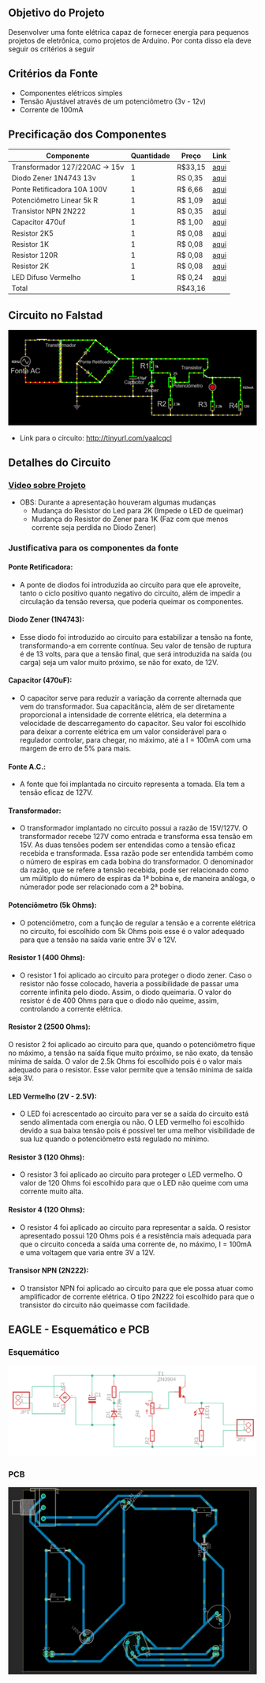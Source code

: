 ## Objetivo do Projeto
Desenvolver uma fonte elétrica capaz de fornecer energia para pequenos projetos de eletrônica, como projetos de Arduino.
Por conta disso ela deve seguir os critérios a seguir

## Critérios da Fonte
- Componentes elétricos simples
- Tensão Ajustável através de um potenciômetro (3v - 12v)
- Corrente de 100mA

## Precificação dos Componentes
| Componente                      | Quantidade | Preço   | Link                                                                            |
|---------------------------------|------------|---------|---------------------------------------------------------------------------------|
| Transformador 127/220AC -> 15v  | 1          | R$33,15 | [aqui](https://www.baudaeletronica.com.br/transformador-trafo-1a-15v-15v.html)  |
| Diodo Zener 1N4743 13v          | 1          | RS 0,35 | [aqui](https://www.mamuteeletronica.com.br/diodo-zener-1n4743-13v-1w-do-41)     |
| Ponte Retificadora 10A 100V     | 1          | R$ 6,66 | [aqui](https://www.casadoresistor.com.br/ponte-retificadora-10a-1000v-zcdp0003-p4727)|
| Potenciômetro Linear 5k R       | 1          | R$ 1,09 | [aqui](https://www.baudaeletronica.com.br/potenciometro-linear-de-5k-5000.html) |
| Transistor NPN 2N222            | 1          | R$ 0,35 | [aqui](https://www.autocorerobotica.com.br/2n222-transistor-npn)                |
| Capacitor 470uf                 | 1          | R$ 1,00 | [aqui](https://www.tecnotronics.com.br/capacitor-eletrolitico-470uf-25v.html)   |
| Resistor 2K5                    | 1          | R$ 0,08 | [aqui](https://www.baudaeletronica.com.br/resistor-2k-5-1-4w.html)              |
| Resistor 1K                     | 1          | R$ 0,08 | [aqui](https://www.baudaeletronica.com.br/resistor-1k-5-1-4w.html)              |
| Resistor 120R                   | 1          | R$ 0,08 | [aqui](https://www.baudaeletronica.com.br/resistor-120r-5-1-4w.html)            |
| Resistor 2K                     | 1          | R$ 0,08 | [aqui](https://www.baudaeletronica.com.br/resistor-2K-5-1-4w.html)              |
| LED Difuso Vermelho             | 1          | R$ 0,24 | [aqui](https://www.baudaeletronica.com.br/led-difuso-5mm-vermelho.html)         |
| Total                           |            | R$43,16 |                                                                                 |
## Circuito no Falstad
![Circuito Falstad](./circuitoFonte-falstad.png)
- Link para o circuito: http://tinyurl.com/yaalcqcl

## Detalhes do Circuito
### [Video sobre Projeto](https://youtu.be/0voirnk2L9U)
- OBS: Durante a apresentação houveram algumas mudanças
	- Mudança do Resistor do Led para 2K (Impede o LED de queimar)
	- Mudança do Resistor do Zener para 1K (Faz com que menos corrente seja perdida no Diodo Zener)

### Justificativa para os componentes da fonte

#### Ponte Retificadora:
- A ponte de diodos foi introduzida ao circuito para que ele aproveite, tanto o ciclo positivo quanto negativo do circuito, além de impedir a circulação da tensão reversa, que poderia queimar os componentes.

#### Diodo Zener (1N4743):
- Esse diodo foi introduzido ao circuito para estabilizar a tensão na fonte, transformando-a em corrente contínua. Seu valor de tensão de ruptura é de 13 volts, para que a tensão final, que será introduzida na saída (ou carga) seja um valor muito próximo, se não for exato, de 12V.

#### Capacitor (470uF):
-  O capacitor serve para reduzir a variação da corrente alternada que vem do transformador. Sua capacitância, além de ser diretamente proporcional a intensidade de corrente elétrica, ela determina a velocidade de descarregamento do capacitor. Seu valor foi escolhido para deixar a corrente elétrica em um valor considerável para o regulador controlar, para chegar, no máximo, até a I = 100mA com uma margem de erro de 5% para mais.

#### Fonte A.C.: 
- A fonte que foi implantada no circuito representa a tomada. Ela tem a tensão eficaz de 127V.

#### Transformador: 
- O transformador implantado no circuito possui a razão de 15V/127V. O transformador recebe 127V como entrada e transforma essa tensão em 15V. As duas tensões podem ser entendidas como a tensão eficaz recebida e transformada. Essa razão pode ser entendida também como o número de espiras em cada bobina do transformador. O denominador da razão, que se refere a tensão recebida, pode ser relacionado como um múltiplo do número de espiras da 1ª bobina e, de maneira análoga, o númerador pode ser relacionado com a 2ª bobina.

#### Potenciômetro (5k Ohms): 
- O potenciômetro, com a função de regular a tensão e a corrente elétrica no circuito, foi escolhido com 5k Ohms pois esse é o valor adequado para que a tensão na saída varie entre 3V e 12V.

#### Resistor 1 (400 Ohms): 
- O resistor 1 foi aplicado ao circuito para proteger o diodo zener. Caso o resistor não fosse colocado, haveria a possibilidade de passar uma corrente infinita pelo diodo. Assim, o diodo queimaria. O valor do resistor é de 400 Ohms para que o diodo não queime, assim, controlando a corrente elétrica.

#### Resistor 2 (2500 Ohms): 
O resistor 2 foi aplicado ao circuito para que, quando o potenciômetro fique no máximo, a tensão na saída fique muito próximo, se não exato, da tensão mínima de saída. O valor de 2.5k Ohms foi escolhido pois é o valor mais adequado para o resistor. Esse valor permite que a tensão minima de saída seja 3V.

#### LED Vermelho (2V - 2.5V): 
- O LED foi acrescentado ao circuito para ver se a saída do circuito está sendo alimentada com energia ou não. O LED vermelho foi escolhido devido a sua baixa tensão pois é possivel ter uma melhor visibilidade de sua luz quando o potenciômetro está regulado no mínimo.

#### Resistor 3 (120 Ohms): 
- O resistor 3 foi aplicado ao circuito para proteger o LED vermelho. O valor de 120 Ohms foi escolhido para que o LED não queime com uma corrente muito alta.

#### Resistor 4 (120 Ohms): 
- O resistor 4 foi aplicado ao circuito para representar a saída. O resistor apresentado possui 120 Ohms pois é a resistência mais adequada para que o circuito conceda a saída uma corrente de, no máximo, I = 100mA e uma voltagem que varia entre 3V a 12V.

#### Transisor NPN (2N222): 
- O transistor NPN foi aplicado ao circuito para que ele possa atuar como amplificador de corrente elétrica. O tipo 2N222 foi escolhido para que o transistor do circuito não queimasse com facilidade.
 
## EAGLE - Esquemático e PCB
### Esquemático
![Esquemático](./esquematico-Eagle.png)

### PCB
![PCB](./pcb-Eagle.png)
